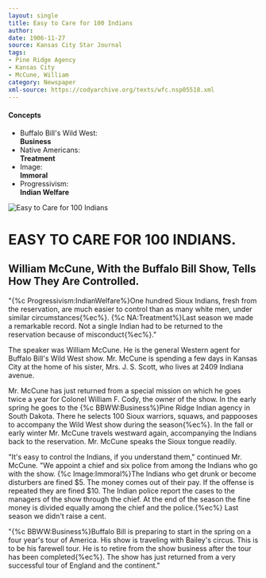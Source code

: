 ```yaml
---
layout: single
title: Easy to Care for 100 Indians
author: 
date: 1906-11-27
source: Kansas City Star Journal
tags:
- Pine Ridge Agency
- Kansas City
- McCune, William
category: Newspaper
xml-source: https://codyarchive.org/texts/wfc.nsp05518.xml
---
```

<div class="concepts">
    <h4>Concepts</h4>
    <div class="keywords">
        <ul>
            <li>
                <span title="BBWW:Business" style="background-color: transparent;">
                    <a title="BBWW:Business" onmouseover="highlightSpan(this.getAttribute('title'))">
                        Buffalo Bill's Wild West:
                        <br />
                        <strong>Business</strong>
                    </a>  
                </span>
            </li>
            <li>
                <span title="NA:Treatment" style="background-color: transparent;">
                    <a title="NA:Treatment" onmouseover="highlightSpan(this.getAttribute('title'))">
                        Native Americans:
                        <br />
                        <strong>Treatment</strong>
                    </a>  
                </span>
            </li>
            <li>
                <span title="Image:Immoral" style="background-color: transparent;">
                    <a title="Image:Immoral" onmouseover="highlightSpan(this.getAttribute('title'))">
                        Image:
                        <br />
                        <strong>Immoral</strong>
                    </a>  
                </span>
            </li>
            <li>
                <span title="Progressivism:IndianWelfare" style="background-color: transparent;">
                    <a title="Progressivism:IndianWelfare" onmouseover="highlightSpan(this.getAttribute('title'))">
                        Progressivism:
                        <br />
                        <strong>Indian Welfare</strong>
                    </a>  
                </span>
            </li>
        </ul>
    </div>
</div>

![Easy to Care for 100 Indians](https://codyarchive.org/figures/250/wfc.nsp05518.1.jpg "Easy to Care for 100 Indians")

# EASY TO CARE FOR 100 INDIANS.

## William McCune, With the Buffalo Bill Show, Tells How They Are Controlled.

"{%c Progressivism:IndianWelfare%}One hundred Sioux Indians, fresh from the reservation, are much easier to control than as many white men, under similar circumstances{%ec%}. {%c NA:Treatment%}Last season we made a remarkable record. Not a single Indian had to be returned to the reservation because of misconduct{%ec%}."

The speaker was William McCune. He is the general Western agent for Buffalo Bill's Wild West show. Mr. McCune is spending a few days in Kansas City at the home of his sister, Mrs. J. S. Scott, who lives at 2409 Indiana avenue.

Mr. McCune has just returned from a special mission on which he goes twice a year for Colonel William F. Cody, the owner of the show. In the early spring he goes to the {%c BBWW:Business%}Pine Ridge Indian agency in South Dakota. There he selects 100 Sioux warriors, squaws, and pappooses to accompany the Wild West show during the season{%ec%}. In the fall or early winter Mr. McCune travels westward again, accompanying the Indians back to the reservation. Mr. McCune speaks the Sioux tongue readily.

"It's easy to control the Indians, if you understand them," continued Mr. McCune. "We appoint a chief and six police from among the Indians who go with the show. {%c Image:Immoral%}The Indians who get drunk or become disturbers are fined $5. The money comes out of their pay. If the offense is repeated they are fined $10. The Indian police report the cases to the managers of the show through the chief. At the end of the season the fine money is divided equally among the chief and the police.{%ec%} Last season we didn't raise a cent.

"{%c BBWW:Business%}Buffalo Bill is preparing to start in the spring on a four year's tour of America. His show is traveling with Bailey's circus. This is to be his farewell tour. He is to retire from the show business after the tour has been completed{%ec%}. The show has just returned from a very successful tour of England and the continent."